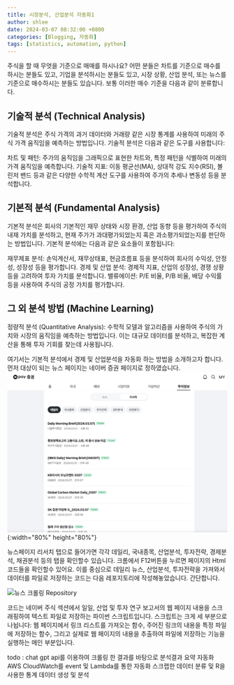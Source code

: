 ```yaml
---
title: 시장분석, 산업분석 자동화1
author: shlee
date: 2024-03-07 08:32:00 +0800
categories: [Blogging, 자동화]
tags: [statistics, automation, python]
---
```


주식을 할 때 무엇을 기준으로 매매를 하시나요? 어떤 분들은 차트를 기준으로 매수를 하시는 분들도 있고, 기업을 분석하시는 분들도 있고, 시장 상황, 산업 분석, 또는 뉴스를 기준으로 매수하시는 분들도 있습니다. 보통 이러한 매수 기준을 다음과 같이 분류합니다.

## 기술적 분석 (Technical Analysis)
기술적 분석은 주식 가격의 과거 데이터와 거래량 같은 시장 통계를 사용하여 미래의 주식 가격 움직임을 예측하는 방법입니다. 기술적 분석은 다음과 같은 도구를 사용합니다:

차트 및 패턴: 주가의 움직임을 그래픽으로 표현한 차트와, 특정 패턴을 식별하여 미래의 가격 움직임을 예측합니다.
기술적 지표: 이동 평균선(MA), 상대적 강도 지수(RSI), 볼린저 밴드 등과 같은 다양한 수학적 계산 도구를 사용하여 주가의 추세나 변동성 등을 분석합니다.

## 기본적 분석 (Fundamental Analysis)
기본적 분석은 회사의 기본적인 재무 상태와 시장 환경, 산업 동향 등을 평가하여 주식의 내재 가치를 분석하고, 현재 주가가 과대평가되었는지 혹은 과소평가되었는지를 판단하는 방법입니다. 기본적 분석에는 다음과 같은 요소들이 포함됩니다:

재무제표 분석: 손익계산서, 재무상태표, 현금흐름표 등을 분석하여 회사의 수익성, 안정성, 성장성 등을 평가합니다.
경제 및 산업 분석: 경제적 지표, 산업의 성장성, 경쟁 상황 등을 고려하여 투자 가치를 분석합니다.
밸류에이션: P/E 비율, P/B 비율, 배당 수익률 등을 사용하여 주식의 공정 가치를 평가합니다.

## 그 외 분석 방법 (Machine Learning)
정량적 분석 (Quantitative Analysis): 수학적 모델과 알고리즘을 사용하여 주식의 가치와 시장의 움직임을 예측하는 방법입니다. 이는 대규모 데이터를 분석하고, 복잡한 계산을 통해 투자 기회를 찾는데 사용됩니다.

여기서는 기본적 분석에서 경제 및 산업분석을 자동화 하는 방법을 소개하고자 합니다.
먼저 대상이 되는 뉴스 페이지는 네이버 증권 페이지로 정하였습니다.
![Naver News](/assets/img/posts/automation_naver_news/1.png){:width="80%" height="80%"}

뉴스페이지 리서치 탭으로 들어가면 각각 데일리, 국내종목, 산업분석, 투자전략, 경제분석, 채권분석 등의 탭을 확인할수 있습니다.
크롬에서 F12버튼을 누르면 페이지의 Html 코드들을 확인할수 있어요. 
이를 중심으로 데일리 뉴스, 산업분석, 투자전략을 가져와서 데이터를 파일로 저장하는 코드는 다음 레포지토리에 작성해놓았습니다.
간단합니다.

![뉴스 크롤링 Repository](https://github.com/sanghun1210/StockNewsMiner)

코드는 네이버 주식 섹션에서 일일, 산업 및 투자 연구 보고서의 웹 페이지 내용을 스크래핑하여 텍스트 파일로 저장하는 파이썬 스크립트입니다. 스크립트는 크게 세 부분으로 나뉩니다: 웹 페이지에서 링크 리스트를 가져오는 함수, 주어진 링크의 내용을 특정 파일에 저장하는 함수, 그리고 실제로 웹 페이지의 내용을 추출하여 파일에 저장하는 기능을 실행하는 메인 부분입니다.

todo : chat gpt api를 이용하여 크롤링 한 결과를 바탕으로 분석결과 요약 자동화
       AWS CloudWatch를 event 및 Lambda를 통한 자동화
       스크랩한 데이터 분류 및 R을 사용한 통계 데이터 생성 및 분석

        






